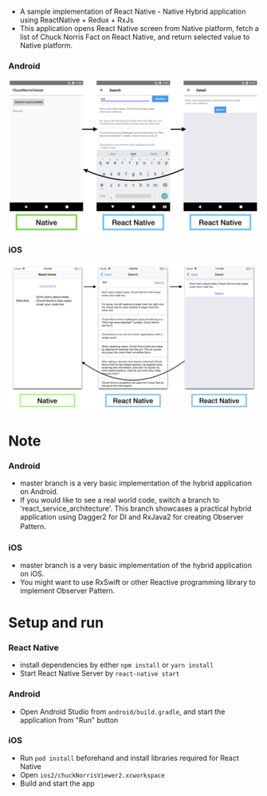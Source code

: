 - A sample implementation of React Native - Native Hybrid application using ReactNative + Redux + RxJs
- This application opens React Native screen from Native platform, fetch a list of Chuck Norris Fact on React Native, and return selected value to Native platform.  

### Android
![img](./img/img1.png)

### iOS
![img2](./img/img2.png)

# Note
### Android
- master branch is a very basic implementation of the hybrid application on Android.
- If you would like to see a real world code, switch a branch to 'react_service_architecture'. This branch showcases a practical hybrid application using Dagger2 for DI and RxJava2 for creating Observer Pattern.  　

### iOS
- master branch is a very basic implementation of the hybrid application on iOS.
- You might want to use RxSwift or other Reactive programming library to implement Observer Pattern.

# Setup and run

### React Native
- install dependencies by either `npm install` or `yarn install`
- Start React Native Server by `react-native start`

### Android
- Open Android Studio from `android/build.gradle`, and start the application from "Run" button

### iOS
- Run `pod install` beforehand and install libraries required for React Native
- Open `ios2/chuckNorrisViewer2.xcworkspace`
- Build and start the app
